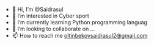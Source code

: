 - 👋 Hi, I’m @Saidrasul
- 👀 I’m interested in Cyber sport
- 🌱 I’m currently learning Python programming languag
- 💞️ I’m looking to collaborate on ...
- 📫 How to reach me oltinbekovsaidrasul2@gmail.com

<!---
Saidrasul/Saidrasul is a ✨ special ✨ repository because its `README.md` (this file) appears on your GitHub profile.
You can click the Preview link to take a look at your changes.
--->
